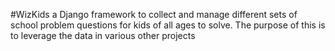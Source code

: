 #WizKids
a Django framework to collect and manage different sets of school problem questions for kids of all ages to solve.
The purpose of this is to leverage the data in various other projects